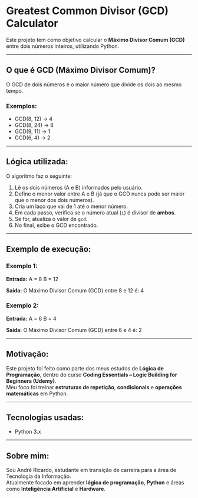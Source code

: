 # Greatest Common Divisor (GCD) Calculator

Este projeto tem como objetivo calcular o **Máximo Divisor Comum (GCD)** entre dois números inteiros, utilizando Python.

---

## O que é GCD (Máximo Divisor Comum)?

O GCD de dois números é o maior número que divide os dois ao mesmo tempo.

### Exemplos:

- GCD(8, 12) → 4
- GCD(8, 24) → 8
- GCD(9, 11) → 1
- GCD(6, 4) → 2

---

## Lógica utilizada:

O algoritmo faz o seguinte:

1. Lê os dois números (A e B) informados pelo usuário.
2. Define o menor valor entre A e B (já que o GCD nunca pode ser maior que o menor dos dois números).
3. Cria um laço que vai de 1 até o menor número.
4. Em cada passo, verifica se o número atual (`i`) é divisor de **ambos**.
5. Se for, atualiza o valor de `gcd`.
6. No final, exibe o GCD encontrado.

---

## Exemplo de execução:

### Exemplo 1:

**Entrada:**
A = 8
B = 12

**Saída:**
O Máximo Divisor Comum (GCD) entre 8 e 12 é: 4

### Exemplo 2:

**Entrada:**
A = 6
B = 4


**Saída:**
O Máximo Divisor Comum (GCD) entre 6 e 4 é: 2

---

## Motivação:

Este projeto foi feito como parte dos meus estudos de **Lógica de Programação**, dentro do curso **Coding Essentials – Logic Building for Beginners (Udemy)**.  
Meu foco foi treinar **estruturas de repetição**, **condicionais** e **operações matemáticas** em Python.

---

## Tecnologias usadas:

- Python 3.x

---

## Sobre mim:

Sou André Ricardo, estudante em transição de carreira para a área de Tecnologia da Informação.  
Atualmente focado em aprender **lógica de programação**, **Python** e áreas como **Inteligência Artificial** e **Hardware**.
